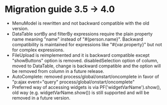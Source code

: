 # Migration guide 3.5 -> 4.0

* MenuModel is rewritten and not backward compatible with the old version.
* DataTable sortBy and filterBy expressions require the plain property name meaning "name" instead of "#{person.name}". Backward compatibility is maintained for expressions like "#{var.property}" but not for complex expressions.
* FileUpload is reimplemented and it is backward compatible except "showButtons" option is removed. disabledSelection option of column, moved to DataTable, change is backward compatible and the option will be removed from column in a future release.
* AutoComplete: removed process/global/onstart/oncomplete in favor of "p:ajax event="query" process/global/onstart/oncomplete"
* Preferred way of accessing widgets is via PF('widgetVarName').show(), old way (e.g. widgetVarName.show()) is still supported and will be removed in a future version.
